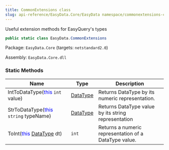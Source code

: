 ```yaml
---
title: CommonExtensions class
slug: api-reference/EasyData.Core/EasyData namespace/commonextensions-class
---
```



Useful extension methods for EasyQuery's types
```csharp
public static class EasyData.CommonExtensions

```
Package: `EasyData.Core` (targets: `netstandard2.0`)

Assembly: `EasyData.Core.dll`

### Static Methods

| Name | Type | Description | 
| --- | --- | --- | 
| IntToDataType(<span style='color: blue'>this</span> `int` value) | [DataType](/api-reference/easydata-core/easydata-namespace/datatype-enum) | Returns DataType by its numeric representation. | 
| StrToDataType(<span style='color: blue'>this</span> `string` typeName) | [DataType](/api-reference/easydata-core/easydata-namespace/datatype-enum) | Returns DataType value by its string representation | 
| ToInt(<span style='color: blue'>this</span> [DataType](/api-reference/easydata-core/easydata-namespace/datatype-enum) dt) | `int` | Returns a numeric representation of a DataType value. |